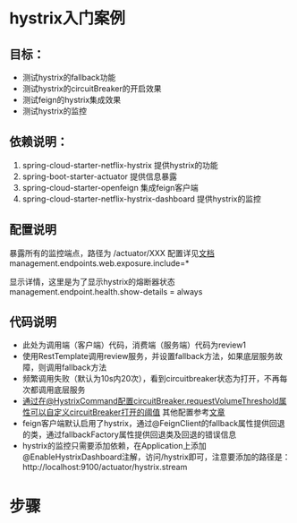 # hystrix入门案例

## 目标：
- 测试hystrix的fallback功能
- 测试hystrix的circuitBreaker的开启效果
- 测试feign的hystrix集成效果
- 测试hystrix的监控


## 依赖说明：
1. spring-cloud-starter-netflix-hystrix 提供hystrix的功能
2. spring-boot-starter-actuator    提供信息暴露
3. spring-cloud-starter-openfeign 集成feign客户端
4. spring-cloud-starter-netflix-hystrix-dashboard 提供hystrix的监控

## 配置说明
暴露所有的监控端点，路径为 /actuator/XXX  配置详见[文档](https://docs.spring.io/spring-boot/docs/current/reference/html/production-ready-features.html#production-ready-endpoints)
management.endpoints.web.exposure.include=*

显示详情，这里是为了显示hystrix的熔断器状态
management.endpoint.health.show-details = always

## 代码说明
- 此处为调用端（客户端）代码，消费端（服务端）代码为review1
- 使用RestTemplate调用review服务，并设置fallback方法，如果底层服务故障，则调用fallback方法
- 频繁调用失败（默认为10s内20次），看到circuitbreaker状态为打开，不再每次都调用底层服务
- 通过在@HystrixCommand配置circuitBreaker.requestVolumeThreshold属性可以自定义circuitBreaker打开的阈值 其他配置参考[文章](https://blog.csdn.net/tongtong_use/article/details/78611225)
- feign客户端默认启用了hystrix，通过@FeignClient的fallback属性提供回退的类，通过fallbackFactory属性提供回退类及回退的错误信息
- hystrix的监控只需要添加依赖，在Application上添加@EnableHystrixDashboard注解，访问/hystrix即可，注意要添加的路径是：http://localhost:9100/actuator/hystrix.stream

# 步骤
